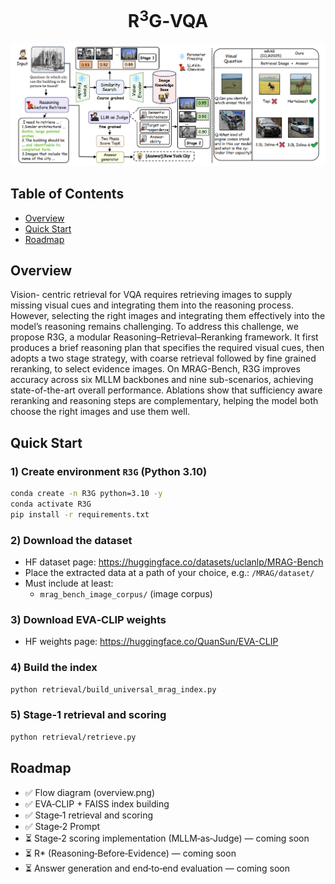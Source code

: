 <div align="center">
  <h1>R<sup>3</sup>G‑VQA</h1>
</div>

<p align="center">
  <img src="assets/overview.png" alt="R3G overview diagram" width="920"/>
</p>

## Table of Contents
- [Overview](#overview)
- [Quick Start](#quick-start)
- [Roadmap](#roadmap)



## Overview
Vision- centric retrieval for VQA requires retrieving images to supply missing visual cues and integrating them into the reasoning process. However, selecting the right images and integrating them effectively into the model’s reasoning remains challenging. To address this challenge, we propose R3G, a modular Reasoning–Retrieval–Reranking framework. It first produces a brief reasoning plan that specifies the required visual cues, then adopts a two stage strategy, with coarse retrieval followed by fine grained reranking, to select evidence images. On MRAG-Bench, R3G improves accuracy across six MLLM backbones and nine sub-scenarios, achieving state-of-the-art overall performance. Ablations show that sufficiency aware reranking and reasoning steps are complementary, helping the model both choose the right images and use them well.




## Quick Start
### 1) Create environment `R3G` (Python 3.10)
```bash
conda create -n R3G python=3.10 -y
conda activate R3G
pip install -r requirements.txt
```

### 2) Download the dataset 
- HF dataset page: <https://huggingface.co/datasets/uclanlp/MRAG-Bench>
- Place the extracted data at a path of your choice, e.g.: `/MRAG/dataset/`
- Must include at least:
  - `mrag_bench_image_corpus/` (image corpus)

### 3) Download EVA‑CLIP weights
- HF weights page: <https://huggingface.co/QuanSun/EVA-CLIP>

### 4) Build the index 
```bash
python retrieval/build_universal_mrag_index.py
```


### 5) Stage‑1 retrieval and scoring 
```bash
python retrieval/retrieve.py
```



## Roadmap
- ✅ Flow diagram (overview.png)
- ✅ EVA‑CLIP + FAISS index building 
- ✅ Stage‑1 retrieval and scoring 
- ✅ Stage‑2 Prompt 
- ⏳ Stage‑2 scoring implementation (MLLM‑as‑Judge) — coming soon
- ⏳ R* (Reasoning‑Before‑Evidence) — coming soon
- ⏳ Answer generation and end‑to‑end evaluation — coming soon

